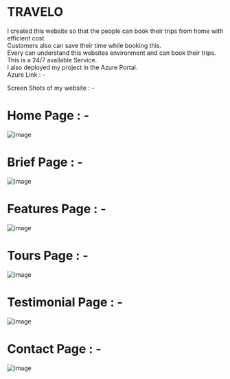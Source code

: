 # TRAVELO
I created this website so that the people can book their trips from home with efficient cost.\
Customers also can save their time while booking this.\
Every can understand this websites environment and can book their trips.\
This is a 24/7 available Service.\
I also deployed my project in the Azure Portal.\
Azure Link : - 

Screen Shots of my website : -
# Home Page : -
![image](https://user-images.githubusercontent.com/96165168/174715068-3843ce22-c858-4c1b-878a-70d10e1a5d14.png)

# Brief Page : -
![image](https://user-images.githubusercontent.com/96165168/174715094-6fab983b-9869-4803-b0f4-95e110acc64d.png)

# Features Page : -
![image](https://user-images.githubusercontent.com/96165168/174715118-48e0c257-9db7-4147-9ba6-e9f15874f161.png)

# Tours Page : -
![image](https://user-images.githubusercontent.com/96165168/174715137-59201562-be5d-45a8-9eed-6436323ff7f2.png)

# Testimonial Page : -
![image](https://user-images.githubusercontent.com/96165168/174715182-0d71cb76-2aa8-4dcf-8b56-77364b92f43d.png)

# Contact Page : -
![image](https://user-images.githubusercontent.com/96165168/174715208-e9a7737b-61fb-47da-8e53-17dc408cd14d.png)

